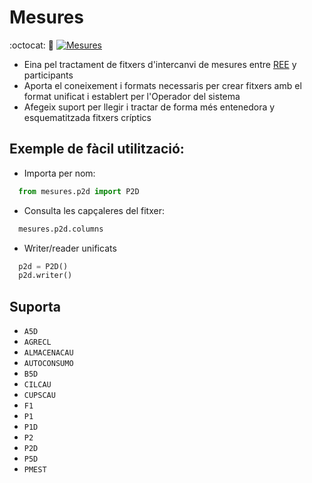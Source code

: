 # Mesures

:octocat: :hammer:
[![Mesures](https://img.shields.io/badge/version-1.6.0-green.svg)](https://github.com/gisce/mesures/edit/master/README.md)

- Eina pel tractament de fitxers d'intercanvi de mesures entre [REE](https://www.ree.es) y participants
- Aporta el coneixement i formats necessaris per crear fitxers amb el format unificat i establert per l'Operador del sistema
- Afegeix suport per llegir i tractar de forma més entenedora y esquematitzada fitxers críptics

## Exemple de fàcil utilització:

- Importa per nom:
```python
  from mesures.p2d import P2D
```

- Consulta les capçaleres del fitxer:
```python
  mesures.p2d.columns
```

- Writer/reader unificats
```python
  p2d = P2D()
  p2d.writer()
```
## Suporta
- `A5D`
- `AGRECL`
- `ALMACENACAU`
- `AUTOCONSUMO`
- `B5D`
- `CILCAU`
- `CUPSCAU`
- `F1`
- `P1`
- `P1D`
- `P2`
- `P2D`
- `P5D`
- `PMEST`
